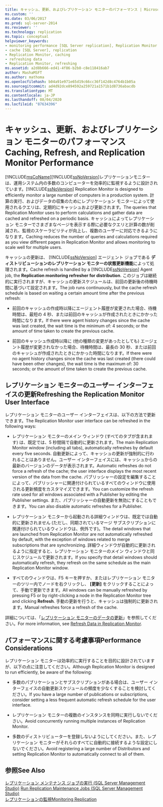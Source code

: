 ```yaml
---
title: キャッシュ、更新、およびレプリケーション モニターのパフォーマンス | Microsoft Docs
ms.custom: ''
ms.date: 03/06/2017
ms.prod: sql-server-2014
ms.reviewer: ''
ms.technology: replication
ms.topic: conceptual
helpviewer_keywords:
- monitoring performance [SQL Server replication], Replication Monitor
- cache [SQL Server], replication
- Replication Monitor, caching
- refreshing data
- Replication Monitor, refreshing
ms.assetid: a2d8b666-ed41-4f86-b2b8-c8e118416ab7
author: MashaMSFT
ms.author: mathoma
ms.openlocfilehash: b04a91e971e65d19c66cc36f142d8c4764b1b05a
ms.sourcegitcommit: ad4d92dce894592a259721a1571b1d8736abacdb
ms.translationtype: MT
ms.contentlocale: ja-JP
ms.lasthandoff: 08/04/2020
ms.locfileid: "87634396"
---
```

# <a name="caching-refresh-and-replication-monitor-performance"></a><span data-ttu-id="98110-102">キャッシュ、更新、およびレプリケーション モニターのパフォーマンス</span><span class="sxs-lookup"><span data-stu-id="98110-102">Caching, Refresh, and Replication Monitor Performance</span></span>
  [!INCLUDE[msCoName](../../../includes/msconame-md.md)]<span data-ttu-id="98110-103">[!INCLUDE[ssNoVersion](../../../includes/ssnoversion-md.md)]レプリケーションモニターは、運用システム内の多数のコンピューターを効率的に監視するように設計されています。</span><span class="sxs-lookup"><span data-stu-id="98110-103">[!INCLUDE[ssNoVersion](../../../includes/ssnoversion-md.md)] Replication Monitor is designed to efficiently monitor a large number of computers in a production system.</span></span> <span data-ttu-id="98110-104">計算の実行、およびデータの収集のためにレプリケーション モニターによって使用されるクエリは、定期的にキャッシュおよび更新されます。</span><span class="sxs-lookup"><span data-stu-id="98110-104">The queries that Replication Monitor uses to perform calculations and gather data are cached and refreshed on a periodic basis.</span></span> <span data-ttu-id="98110-105">キャッシュによってレプリケーション モニターでさまざまなページを表示する際に必要なクエリと計算の数が削減され、監視のスケーラビリティが向上し、複数のユーザーに対応できるようになります。</span><span class="sxs-lookup"><span data-stu-id="98110-105">Caching reduces the number of queries and calculations required as you view different pages in Replication Monitor and allows monitoring to scale well for multiple users.</span></span>  
  
 <span data-ttu-id="98110-106">キャッシュの更新は、 [!INCLUDE[ssNoVersion](../../../includes/ssnoversion-md.md)] エージェント ジョブである **ディストリビューションのレプリケーション モニターの状態更新機能**によって処理されます。</span><span class="sxs-lookup"><span data-stu-id="98110-106">Cache refresh is handled by a [!INCLUDE[ssNoVersion](../../../includes/ssnoversion-md.md)] Agent job, the **Replication monitoring refresher for distribution**.</span></span> <span data-ttu-id="98110-107">このジョブは継続的に実行されますが、キャッシュの更新スケジュールは、前回の更新後の待機時間に基づいて設定されます。</span><span class="sxs-lookup"><span data-stu-id="98110-107">The job runs continuously, but the cache refresh schedule is based on waiting a certain amount time after the previous refresh:</span></span>  
  
-   <span data-ttu-id="98110-108">前回のキャッシュの作成時以降にエージェント履歴が変更された場合、待機時間は、最短の 4 秒、または前回のキャッシュが作成されたときにかかった時間になります。</span><span class="sxs-lookup"><span data-stu-id="98110-108">If there were agent history changes since the cache was last created, the wait time is the minimum of: 4 seconds; or the amount of time taken to create the previous cache.</span></span>  
  
-   <span data-ttu-id="98110-109">前回のキャッシュ作成時以降に (他の種類の変更があったとしても) エージェント履歴が変更されなかった場合、待機時間は、最長の 30 秒、または前回のキャッシュが作成されたときにかかった時間になります。</span><span class="sxs-lookup"><span data-stu-id="98110-109">If there were no agent history changes since the cache was last created (there could have been other changes), the wait time is the maximum of: 30 seconds; or the amount of time taken to create the previous cache.</span></span>  
  
## <a name="refreshing-the-replication-monitor-user-interface"></a><span data-ttu-id="98110-110">レプリケーション モニターのユーザー インターフェイスの更新</span><span class="sxs-lookup"><span data-stu-id="98110-110">Refreshing the Replication Monitor User Interface</span></span>  
 <span data-ttu-id="98110-111">レプリケーション モニターのユーザー インターフェイスは、以下の方法で更新できます。</span><span class="sxs-lookup"><span data-stu-id="98110-111">The Replication Monitor user interface can be refreshed in the following ways:</span></span>  
  
-   <span data-ttu-id="98110-112">レプリケーション モニターのメイン ウィンドウ (すべてのタブが含まれます) は、既定では、5 秒間隔で自動的に更新されます。</span><span class="sxs-lookup"><span data-stu-id="98110-112">The main Replication Monitor window (including all tabs), automatically refreshes by default every five seconds.</span></span> <span data-ttu-id="98110-113">自動更新によって、キャッシュの更新が強制的に行われることはありません。ユーザー インターフェイスには、キャッシュからの最新のバージョンのデータが表示されます。</span><span class="sxs-lookup"><span data-stu-id="98110-113">Automatic refreshes do not force a refresh of the cache; the user interface displays the most recent version of the data from the cache.</span></span> <span data-ttu-id="98110-114">パブリッシャーの設定を編集することによって、パブリッシャーに関連付けられているすべてのウィンドウに使用される更新頻度をカスタマイズできます。</span><span class="sxs-lookup"><span data-stu-id="98110-114">You can customize the refresh rate used for all windows associated with a Publisher by editing the Publisher settings.</span></span> <span data-ttu-id="98110-115">また、パブリッシャーの自動更新を無効にすることもできます。</span><span class="sxs-lookup"><span data-stu-id="98110-115">You can also disable automatic refreshes for a Publisher.</span></span>  
  
-   <span data-ttu-id="98110-116">レプリケーション モニターから起動される詳細ウィンドウは、既定では自動的に更新されません (ただし、同期されているマージ サブスクリプションに関連付けられているウィンドウは、例外です)。</span><span class="sxs-lookup"><span data-stu-id="98110-116">The detail windows that are launched from Replication Monitor are not automatically refreshed by default, with the exception of windows related to merge subscriptions that are synchronizing.</span></span> <span data-ttu-id="98110-117">詳細ウィンドウが自動的に更新されるように指定すると、レプリケーション モニターのメイン ウィンドウと同じスケジュールで更新されます。</span><span class="sxs-lookup"><span data-stu-id="98110-117">If you specify that detail windows should automatically refresh, they refresh on the same schedule as the main Replication Monitor window.</span></span>  
  
-   <span data-ttu-id="98110-118">すべてのウィンドウは、F5 キーを押すか、またはレプリケーション モニターのツリー内でノードを右クリックし、 **[更新]** をクリックすることによって、手動で更新できます。</span><span class="sxs-lookup"><span data-stu-id="98110-118">All windows can be manually refreshed by pressing F5 or by right-clicking a node in the Replication Monitor tree and clicking **Refresh**.</span></span> <span data-ttu-id="98110-119">手動の更新を行うと、キャッシュは強制的に更新されます。</span><span class="sxs-lookup"><span data-stu-id="98110-119">Manual refreshes force a refresh of the cache.</span></span>  
  
 <span data-ttu-id="98110-120">詳細については、「[レプリケーション モニターのデータの更新](refresh-data-in-replication-monitor.md)」を参照してください。</span><span class="sxs-lookup"><span data-stu-id="98110-120">For more information, see [Refresh Data in Replication Monitor](refresh-data-in-replication-monitor.md).</span></span>  
  
## <a name="performance-considerations"></a><span data-ttu-id="98110-121">パフォーマンスに関する考慮事項</span><span class="sxs-lookup"><span data-stu-id="98110-121">Performance Considerations</span></span>  
 <span data-ttu-id="98110-122">レプリケーション モニターは効率的に実行することを目的に設計されていますが、以下の点に注意してください。</span><span class="sxs-lookup"><span data-stu-id="98110-122">Although Replication Monitor is designed to run efficiently, be aware of the following:</span></span>  
  
-   <span data-ttu-id="98110-123">多数のパブリケーションとサブスクリプションがある場合は、ユーザー インターフェイスの自動更新スケジュールの頻度を少なくすることを検討してください。</span><span class="sxs-lookup"><span data-stu-id="98110-123">If you have a large number of publications or subscriptions, consider setting a less frequent automatic refresh schedule for the user interface.</span></span>  
  
-   <span data-ttu-id="98110-124">レプリケーション モニターの複数のインスタンスを同時に実行しないでください。</span><span class="sxs-lookup"><span data-stu-id="98110-124">Avoid concurrently running multiple instances of Replication Monitor.</span></span>  
  
-   <span data-ttu-id="98110-125">多数のディストリビューターを登録しないようにしてください。また、レプリケーション モニターがそれらのすべてに自動的に接続するような設定にしないでください。</span><span class="sxs-lookup"><span data-stu-id="98110-125">Avoid registering a large number of Distributors and setting Replication Monitor to automatically connect to all of them.</span></span>  
  
## <a name="see-also"></a><span data-ttu-id="98110-126">参照</span><span class="sxs-lookup"><span data-stu-id="98110-126">See Also</span></span>  
 <span data-ttu-id="98110-127">[レプリケーション メンテナンス ジョブの実行 &#40;SQL Server Management Studio&#41;](../../../ssms/sql-server-management-studio-ssms.md) </span><span class="sxs-lookup"><span data-stu-id="98110-127">[Run Replication Maintenance Jobs &#40;SQL Server Management Studio&#41;](../../../ssms/sql-server-management-studio-ssms.md) </span></span>  
 [<span data-ttu-id="98110-128">レプリケーションの監視</span><span class="sxs-lookup"><span data-stu-id="98110-128">Monitoring Replication</span></span>](../monitoring-replication.md)  
  
  
